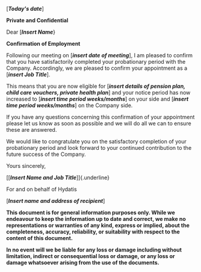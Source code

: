 \[***Today's date***\]

**Private and Confidential**

Dear \[***Insert Name***}

**Confirmation of Employment**

Following our meeting on \[***insert date of meeting***\], I am pleased to confirm that you have satisfactorily completed your probationary period with the Company. Accordingly, we are pleased to confirm your appointment as a \[***insert Job Title***\].

This means that you are now eligible for \[***insert details of pension plan, child care vouchers, private health plan***\] and your notice period has now increased to \[***insert time period weeks/months***\] on your side and \[***insert time period weeks/months***\] on the Company side.

If you have any questions concerning this confirmation of your appointment please let us know as soon as possible and we will do all we can to ensure these are answered.

We would like to congratulate you on the satisfactory completion of your probationary period and look forward to your continued contribution to the future success of the Company.

Yours sincerely,

[\[***Insert Name and Job Title***\]]{.underline}

For and on behalf of Hydatis

\[***Insert name and address of recipient***\]

**This document is for general information purposes only. While we endeavour to keep the information up to date and correct, we make no representations or warranties of any kind, express or implied, about the completeness, accuracy, reliability, or suitability with respect to the content of this document.**

**In no event will we be liable for any loss or damage including without limitation, indirect or consequential loss or damage, or any loss or damage whatsoever arising from the use of the documents.**
